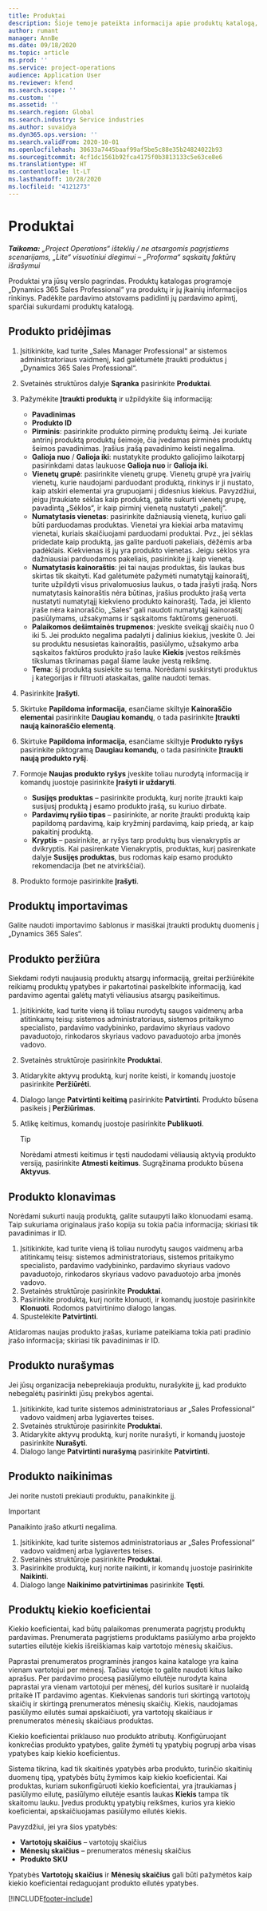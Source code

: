 ```yaml
---
title: Produktai
description: Šioje temoje pateikta informacija apie produktų katalogą, kurį galite naudoti norėdami klientams pateikti informaciją apie produktus ir kainodarą jūsų organizacijoje.
author: rumant
manager: AnnBe
ms.date: 09/18/2020
ms.topic: article
ms.prod: ''
ms.service: project-operations
audience: Application User
ms.reviewer: kfend
ms.search.scope: ''
ms.custom: ''
ms.assetid: ''
ms.search.region: Global
ms.search.industry: Service industries
ms.author: suvaidya
ms.dyn365.ops.version: ''
ms.search.validFrom: 2020-10-01
ms.openlocfilehash: 30633a7445baaf99af5be5c88e35b24824022b93
ms.sourcegitcommit: 4cf1dc1561b92fca4175f0b3813133c5e63ce8e6
ms.translationtype: HT
ms.contentlocale: lt-LT
ms.lasthandoff: 10/28/2020
ms.locfileid: "4121273"
---
```

# <a name="products"></a>Produktai

_**Taikoma:** „Project Operations“ išteklių / ne atsargomis pagrįstiems scenarijams, „Lite“ visuotiniui diegimui – „Proforma“ sąskaitų faktūrų išrašymui_

Produktai yra jūsų verslo pagrindas. Produktų katalogas programoje „Dynamics 365 Sales Professional“ yra produktų ir jų įkainių informacijos rinkinys. Padėkite pardavimo atstovams padidinti jų pardavimo apimtį, sparčiai sukurdami produktų katalogą.

## <a name="add-a-product"></a>Produkto pridėjimas

1.  Įsitikinkite, kad turite „Sales Manager Professional“ ar sistemos administratoriaus vaidmenį, kad galėtumėte įtraukti produktus į „Dynamics 365 Sales Professional“.
2.  Svetainės struktūros dalyje **Sąranka** pasirinkite **Produktai**.
3.  Pažymėkite **Įtraukti produktą** ir užpildykite šią informaciją:

    -  **Pavadinimas**
    -  **Produkto ID**
    -  **Pirminis**: pasirinkite produkto pirminę produktų šeimą. Jei kuriate antrinį produktą produktų šeimoje, čia įvedamas pirminės produktų šeimos pavadinimas. Įrašius įrašą pavadinimo keisti negalima.
    -  **Galioja nuo** / **Galioja iki**: nustatykite produkto galiojimo laikotarpį pasirinkdami datas laukuose **Galioja nuo** ir **Galioja iki**.
    -  **Vienetų grupė**: pasirinkite vienetų grupę. Vienetų grupė yra įvairių vienetų, kurie naudojami parduodant produktą, rinkinys ir ji nustato, kaip atskiri elementai yra grupuojami į didesnius kiekius. Pavyzdžiui, jeigu įtraukiate sėklas kaip produktą, galite sukurti vienetų grupę, pavadintą „Sėklos“, ir kaip pirminį vienetą nustatyti „pakelį“.
    -  **Numatytasis vienetas**: pasirinkite dažniausią vienetą, kuriuo gali būti parduodamas produktas. Vienetai yra kiekiai arba matavimų vienetai, kuriais skaičiuojami parduodami produktai. Pvz., jei sėklas pridedate kaip produktą, jas galite parduoti pakeliais, dėžėmis arba padėklais. Kiekvienas iš jų yra produkto vienetas. Jeigu sėklos yra dažniausiai parduodamos pakeliais, pasirinkite jį kaip vienetą.
    -  **Numatytasis kainoraštis**: jei tai naujas produktas, šis laukas bus skirtas tik skaityti. Kad galėtumėte pažymėti numatytąjį kainoraštį, turite užpildyti visus privalomuosius laukus, o tada įrašyti įrašą. Nors numatytasis kainoraštis nėra būtinas, įrašius produkto įrašą verta nustatyti numatytąjį kiekvieno produkto kainoraštį. Tada, jei kliento įraše nėra kainoraščio, „Sales“ gali naudoti numatytąjį kainoraštį pasiūlymams, užsakymams ir sąskaitoms faktūroms generuoti.
    -  **Palaikomos dešimtainės trupmenos**: įveskite sveikąjį skaičių nuo 0 iki 5. Jei produkto negalima padalyti į dalinius kiekius, įveskite 0. Jei su produktu nesusietas kainoraštis, pasiūlymo, užsakymo arba sąskaitos faktūros produkto įrašo lauke **Kiekis** įvestos reikšmės tikslumas tikrinamas pagal šiame lauke įvestą reikšmę.
    -  **Tema**: šį produktą susiekite su tema. Norėdami suskirstyti produktus į kategorijas ir filtruoti ataskaitas, galite naudoti temas.

4.  Pasirinkite **Įrašyti**.
5.  Skirtuke **Papildoma informacija**, esančiame skiltyje **Kainoraščio elementai** pasirinkite **Daugiau komandų**, o tada pasirinkite **Įtraukti naują kainoraščio elementą**.
7.  Skirtuke **Papildoma informacija**, esančiame skiltyje **Produkto ryšys** pasirinkite piktogramą **Daugiau komandų**, o tada pasirinkite **Įtraukti naują produkto ryšį**.
8.  Formoje **Naujas produkto ryšys** įveskite toliau nurodytą informaciją ir komandų juostoje pasirinkite **Įrašyti ir uždaryti**.

    -   **Susijęs produktas** – pasirinkite produktą, kurį norite įtraukti kaip susijusį produktą į esamo produkto įrašą, su kuriuo dirbate.
    -   **Pardavimų ryšio tipas** – pasirinkite, ar norite įtraukti produktą kaip papildomą pardavimą, kaip kryžminį pardavimą, kaip priedą, ar kaip pakaitinį produktą.
    -   **Kryptis** – pasirinkite, ar ryšys tarp produktų bus vienakryptis ar dvikryptis. Kai pasirenkate Vienakryptis, produktas, kurį pasirenkate dalyje **Susijęs produktas**, bus rodomas kaip esamo produkto rekomendacija (bet ne atvirkščiai).

9.  Produkto formoje pasirinkite **Įrašyti**.

## <a name="import-products"></a>Produktų importavimas

Galite naudoti importavimo šablonus ir masiškai įtraukti produktų duomenis į „Dynamics 365 Sales“.

## <a name="revise-a-product"></a>Produkto peržiūra

Siekdami rodyti naujausią produktų atsargų informaciją, greitai peržiūrėkite reikiamų produktų ypatybes ir pakartotinai paskelbkite informaciją, kad pardavimo agentai galėtų matyti vėliausius atsargų pasikeitimus.

1.  Įsitikinkite, kad turite vieną iš toliau nurodytų saugos vaidmenų arba atitinkamų teisų: sistemos administratoriaus, sistemos pritaikymo specialisto, pardavimo vadybininko, pardavimo skyriaus vadovo pavaduotojo, rinkodaros skyriaus vadovo pavaduotojo arba įmonės vadovo.
2.  Svetainės struktūroje pasirinkite **Produktai**.
3.  Atidarykite aktyvų produktą, kurį norite keisti, ir komandų juostoje pasirinkite **Peržiūrėti**.
4.  Dialogo lange **Patvirtinti keitimą** pasirinkite **Patvirtinti**. Produkto būsena pasikeis į **Peržiūrimas**.
5.  Atlikę keitimus, komandų juostoje pasirinkite **Publikuoti**.

    > [!TIP]
    > Norėdami atmesti keitimus ir tęsti naudodami vėliausią aktyvią produkto versiją, pasirinkite **Atmesti keitimus**. Sugrąžinama produkto būsena **Aktyvus**.

## <a name="clone-a-product"></a>Produkto klonavimas 

Norėdami sukurti naują produktą, galite sutaupyti laiko klonuodami esamą. Taip sukuriama originalaus įrašo kopija su tokia pačia informacija; skiriasi tik pavadinimas ir ID.

1.  Įsitikinkite, kad turite vieną iš toliau nurodytų saugos vaidmenų arba atitinkamų teisų: sistemos administratoriaus, sistemos pritaikymo specialisto, pardavimo vadybininko, pardavimo skyriaus vadovo pavaduotojo, rinkodaros skyriaus vadovo pavaduotojo arba įmonės vadovo.
2.  Svetainės struktūroje pasirinkite **Produktai**.
3.  Pasirinkite produktą, kurį norite klonuoti, ir komandų juostoje pasirinkite **Klonuoti**. Rodomos patvirtinimo dialogo langas.
4.  Spustelėkite **Patvirtinti**.

Atidaromas naujas produkto įrašas, kuriame pateikiama tokia pati pradinio įrašo informacija; skiriasi tik pavadinimas ir ID.

## <a name="retire-a-product"></a>Produkto nurašymas 

Jei jūsų organizacija nebeprekiauja produktu, nurašykite jį, kad produkto nebegalėtų pasirinkti jūsų prekybos agentai.

1.  Įsitikinkite, kad turite sistemos administratoriaus ar „Sales Professional“ vadovo vaidmenį arba lygiavertes teises.
2.  Svetainės struktūroje pasirinkite **Produktai**.
3.  Atidarykite aktyvų produktą, kurį norite nurašyti, ir komandų juostoje pasirinkite **Nurašyti**.
4.  Dialogo lange **Patvirtinti nurašymą** pasirinkite **Patvirtinti**.


## <a name="delete-a-product"></a>Produkto naikinimas

Jei norite nustoti prekiauti produktu, panaikinkite jį.

> [!IMPORTANT]
> Panaikinto įrašo atkurti negalima.

1.  Įsitikinkite, kad turite sistemos administratoriaus ar „Sales Professional“ vadovo vaidmenį arba lygiavertes teises.
2.  Svetainės struktūroje pasirinkite **Produktai**.
3.  Pasirinkite produktą, kurį norite naikinti, ir komandų juostoje pasirinkite **Naikinti**.
4.  Dialogo lange **Naikinimo patvirtinimas** pasirinkite **Tęsti**.
 
 ## <a name="quantity-factors-for-products"></a>Produktų kiekio koeficientai

Kiekio koeficientai, kad būtų palaikomas prenumerata pagrįstų produktų pardavimas. Prenumerata pagrįstiems produktams pasiūlymo arba projekto sutarties eilutėje kiekis išreiškiamas kaip vartotojo mėnesių skaičius.

Paprastai prenumeratos programinės įrangos kaina kataloge yra kaina vienam vartotojui per mėnesį. Tačiau vietoje to galite naudoti kitus laiko aprašus. Per pardavimo procesą pasiūlymo eilutėje nurodyta kaina paprastai yra vienam vartotojui per mėnesį, dėl kurios susitarė ir nuolaidą pritaikė IT pardavimo agentas. Kiekvienas sandoris turi skirtingą vartotojų skaičių ir skirtingą prenumeratos mėnesių skaičių. Kiekis, naudojamas pasiūlymo eilutės sumai apskaičiuoti, yra vartotojų skaičiaus ir prenumeratos mėnesių skaičiaus produktas.

Kiekio koeficientai priklauso nuo produkto atributų. Konfigūruojant konkrečias produkto ypatybes, galite žymėti tų ypatybių pogrupį arba visas ypatybes kaip kiekio koeficientus.

Sistema tikrina, kad tik skaitinės ypatybės arba produkto, turinčio skaitinių duomenų tipą, ypatybės būtų žymimos kaip kiekio koeficientai. Kai produktas, kuriam sukonfigūruoti kiekio koeficientai, yra įtraukiamas į pasiūlymo eilutę, pasiūlymo eilutėje esantis laukas **Kiekis** tampa tik skaitomu lauku. Įvedus produktų ypatybių reikšmes, kurios yra kiekio koeficientai, apskaičiuojamas pasiūlymo eilutės kiekis.

Pavyzdžiui, jei yra šios ypatybės: 

- **Vartotojų skaičius** – vartotojų skaičius 
- **Mėnesių skaičius** – prenumeratos mėnesių skaičius
- **Produkto SKU** 

Ypatybės **Vartotojų skaičius** ir **Mėnesių skaičius** gali būti pažymėtos kaip kiekio koeficientai redaguojant produkto eilutės ypatybes. 


[!INCLUDE[footer-include](../includes/footer-banner.md)]